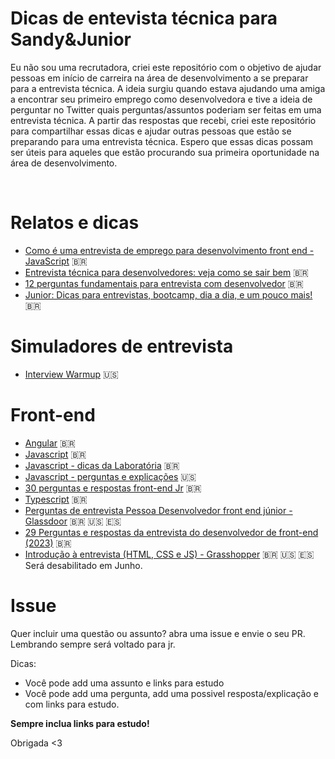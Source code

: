 # Dicas de entevista técnica para Sandy&Junior

Eu não sou uma recrutadora, criei este repositório com o objetivo de ajudar pessoas em início de carreira na área de desenvolvimento a se preparar para a entrevista técnica. A ideia surgiu quando estava ajudando uma amiga a encontrar seu primeiro emprego como desenvolvedora e tive a ideia de perguntar no Twitter quais perguntas/assuntos poderiam ser feitas em uma entrevista técnica. A partir das respostas que recebi, criei este repositório para compartilhar essas dicas e ajudar outras pessoas que estão se preparando para uma entrevista técnica. Espero que essas dicas possam ser úteis para aqueles que estão procurando sua primeira oportunidade na área de desenvolvimento.

<br>


# Relatos e dicas
- [Como é uma entrevista de emprego para desenvolvimento front end - JavaScript](https://woliveiras.com.br/posts/Como-e-uma-entrevista-de-emprego-para-desenvolvimento-front-end-JavaScript/) :brazil:
- [Entrevista técnica para desenvolvedores: veja como se sair bem](https://coodesh.com/blog/candidates/dicas/entrevista-tecnica-para-desenvolvedores/) :brazil:
- [12 perguntas fundamentais para entrevista com desenvolvedor](https://blog.revelo.com.br/entrevista-com-desenvolvedor/) 🇧🇷
- [Junior: Dicas para entrevistas, bootcamp, dia a dia, e um pouco mais!](https://www.youtube.com/watch?v=AQ2_gjFrZB4&ab_channel=JulianoMartins) 🇧🇷

# Simuladores de entrevista
- [Interview Warmup](https://grow.google/certificates/interview-warmup/) :us:

# Front-end
- [Angular](/frontend/angular.md) :brazil:
- [Javascript](/frontend/javascript.md) :brazil:
- [Javascript - dicas da Laboratória](https://github.com/Laboratoria/FrontEnd-Questions/tree/main/manual/pt-BR) :brazil:
- [Javascript - perguntas e explicações](https://www.interviewbit.com/javascript-interview-questions/#freshers) :us:
- [30 perguntas e respostas front-end Jr](https://github.com/Willian17/120-perguntas-frontend/blob/main/README.md#junior) :brazil:
- [Typescript](/frontend/typescript.md) :brazil: 
- [Perguntas de entrevista Pessoa Desenvolvedor front end júnior - Glassdoor](https://www.glassdoor.com.br/Entrevista/desenvolvedor-front-end-j%C3%BAnior-perguntas-entrevista-SRCH_KO0,30.htm) :brazil: :us: 🇪🇸
- [29 Perguntas e respostas da entrevista do desenvolvedor de front-end (2023)](https://www.collectiveray.com/pt/Perguntas-e-respostas-da-entrevista-do-desenvolvedor-de-front-end) :brazil:
- [Introdução à entrevista (HTML, CSS e JS) - Grasshopper](https://learn.grasshopper.app/project/intro-to-interviewing) :brazil: :us: 🇪🇸 Será desabilitado em Junho.


# Issue
Quer incluir uma questão ou assunto? abra uma issue e envie o seu PR. Lembrando sempre será voltado para jr.

Dicas:
- Você pode add uma assunto e links para estudo
- Você pode add uma pergunta, add uma possivel resposta/explicação e com links para estudo.

**Sempre inclua links para estudo!**

Obrigada <3
